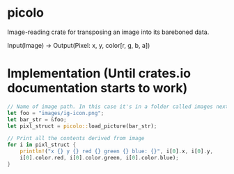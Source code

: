 # picolo
Image-reading crate for transposing an image into its bareboned data. 

Input(Image) -> Output(Pixel: x, y, color[r, g, b, a])

# Implementation (Until crates.io documentation starts to work)

```rust
// Name of image path. In this case it's in a folder called images next to src
let foo = "images/ig-icon.png"; 
let bar_str = &foo;
let pixl_struct = picolo::load_picture(bar_str);

// Print all the contents derived from image
for i in pixl_struct {
    println!("x {} y {} red {} green {} blue: {}", i[0].x, i[0].y, 
    i[0].color.red, i[0].color.green, i[0].color.blue);
}
```
